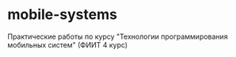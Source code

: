 # mobile-systems
Практические работы по курсу "Технологии программирования мобильных систем" (ФИИТ 4 курс)
